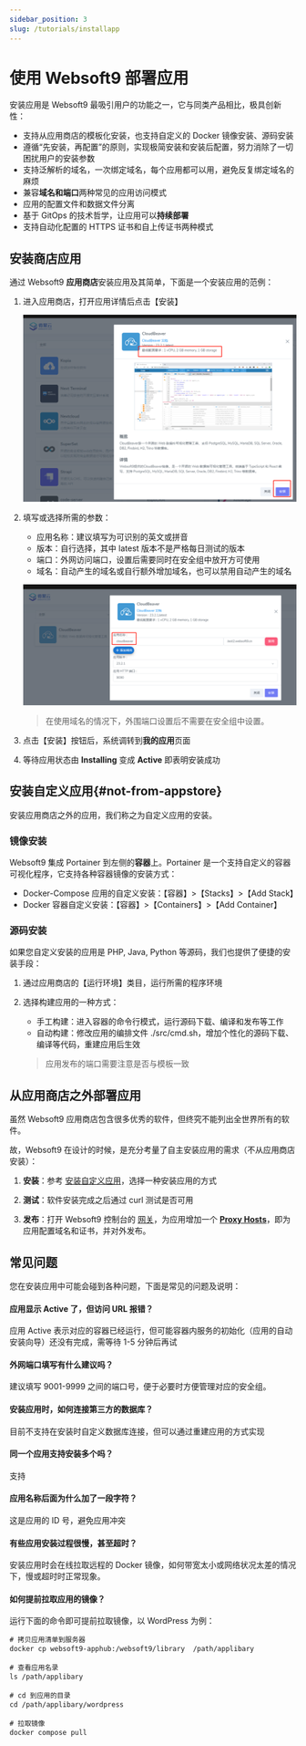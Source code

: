 ```yaml
---
sidebar_position: 3
slug: /tutorials/installapp
---
```


# 使用 Websoft9 部署应用

安装应用是 Websoft9 最吸引用户的功能之一，它与同类产品相比，极具创新性：   

- 支持从应用商店的模板化安装，也支持自定义的 Docker 镜像安装、源码安装
- 遵循“先安装，再配置”的原则，实现极简安装和安装后配置，努力消除了一切困扰用户的安装参数
- 支持泛解析的域名，一次绑定域名，每个应用都可以用，避免反复绑定域名的麻烦
- 兼容**域名和端口**两种常见的应用访问模式
- 应用的配置文件和数据文件分离
- 基于 GitOps 的技术哲学，让应用可以**持续部署**
- 支持自动化配置的 HTTPS 证书和自上传证书两种模式

## 安装商店应用

通过 Websoft9 **应用商店**安装应用及其简单，下面是一个安装应用的范例：  

1. 进入应用商店，打开应用详情后点击【安装】

   ![](./assets/websoft9-appstoredetail.png)

2. 填写或选择所需的参数：

   - 应用名称：建议填写为可识别的英文或拼音
   - 版本：自行选择，其中 latest 版本不是严格每日测试的版本
   - 端口：外网访问端口，设置后需要同时在安全组中放开方可使用
   - 域名：自动产生的域名或自行额外增加域名，也可以禁用自动产生的域名

   ![](./assets/websoft9-installapp-fill.png)

   > 在使用域名的情况下，外围端口设置后不需要在安全组中设置。  

3. 点击【安装】按钮后，系统调转到**我的应用**页面

4. 等待应用状态由 **Installing** 变成 **Active** 即表明安装成功


## 安装自定义应用{#not-from-appstore}

安装应用商店之外的应用，我们称之为自定义应用的安装。

### 镜像安装

Websoft9 集成 Portainer 到左侧的**容器**上。Portainer 是一个支持自定义的容器可视化程序，它支持各种容器镜像的安装方式：  

- Docker-Compose 应用的自定义安装：【容器】>【Stacks】>【Add Stack】
- Docker 容器自定义安装：【容器】>【Containers】>【Add Container】

### 源码安装

如果您自定义安装的应用是 PHP, Java, Python 等源码，我们也提供了便捷的安装手段：

1. 通过应用商店的【运行环境】类目，运行所需的程序环境

2. 选择构建应用的一种方式：

   - 手工构建：进入容器的命令行模式，运行源码下载、编译和发布等工作
   - 自动构建：修改应用的编排文件 ./src/cmd.sh，增加个性化的源码下载、编译等代码，重建应用后生效

   > 应用发布的端口需要注意是否与模板一致


## 从应用商店之外部署应用

虽然 Websoft9 应用商店包含很多优秀的软件，但终究不能列出全世界所有的软件。  

故，Websoft9 在设计的时候，是充分考量了自主安装应用的需求（不从应用商店安装）：

1. **安装**：参考 [安装自定义应用](../quick/installapp.md#not-from-appstore)，选择一种安装应用的方式

2. **测试**：软件安装完成之后通过 curl 测试是否可用

3. **发布**：打开 Websoft9 控制台的 [网关](../function/gateway)，为应用增加一个 **[Proxy Hosts](../function/gateway#add-proxhost)**，即为应用配置域名和证书，并对外发布。  

## 常见问题

您在安装应用中可能会碰到各种问题，下面是常见的问题及说明：

#### 应用显示 Active 了，但访问 URL 报错？

应用 Active 表示对应的容器已经运行，但可能容器内服务的初始化（应用的自动安装向导）还没有完成，需等待 1-5 分钟后再试

#### 外网端口填写有什么建议吗？

建议填写 9001-9999 之间的端口号，便于必要时方便管理对应的安全组。  

#### 安装应用时，如何连接第三方的数据库？

目前不支持在安装时自定义数据库连接，但可以通过重建应用的方式实现

#### 同一个应用支持安装多个吗？

支持

#### 应用名称后面为什么加了一段字符？

这是应用的 ID 号，避免应用冲突

#### 有些应用安装过程很慢，甚至超时？

安装应用时会在线拉取远程的 Docker 镜像，如何带宽太小或网络状况太差的情况下，慢或超时时正常现象。  

#### 如何提前拉取应用的镜像？

运行下面的命令即可提前拉取镜像，以 WordPress 为例：

```
# 拷贝应用清单到服务器
docker cp websoft9-apphub:/websoft9/library  /path/applibary

# 查看应用名录
ls /path/applibary

# cd 到应用的目录
cd /path/applibary/wordpress

# 拉取镜像
docker compose pull 
```
